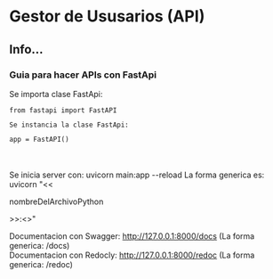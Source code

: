 <h1>Gestor de Ususarios (API)</h1>
<h2>Info...</h2>


<h3>Guia para hacer APIs con FastApi</h3>
<p>Se importa clase FastApi:</p><code>from fastapi import FastAPI<p>Se instancia la clase FastApi:</p>app = FastAPI()</code>
  
<p><br><br>
Se inicia server con: uvicorn main:app --reload
La forma generica es: uvicorn "<<<p>nombreDelArchivoPython</p>>>:<<nombreDeLaInstanciaFastApi>>" <br>

Documentacion con Swagger: http://127.0.0.1:8000/docs (La forma generica: <url>/docs)<br>
Documentacion con Redocly: http://127.0.0.1:8000/redoc (La forma generica: <url>/redoc)<br>
</p>
